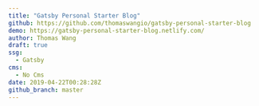 ```yaml
---
title: "Gatsby Personal Starter Blog"
github: https://github.com/thomaswangio/gatsby-personal-starter-blog
demo: https://gatsby-personal-starter-blog.netlify.com/
author: Thomas Wang
draft: true
ssg:
  - Gatsby
cms:
  - No Cms
date: 2019-04-22T00:28:28Z
github_branch: master
---
```

